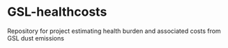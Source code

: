 # GSL-healthcosts
Repository for project estimating health burden and associated costs from GSL dust emissions

